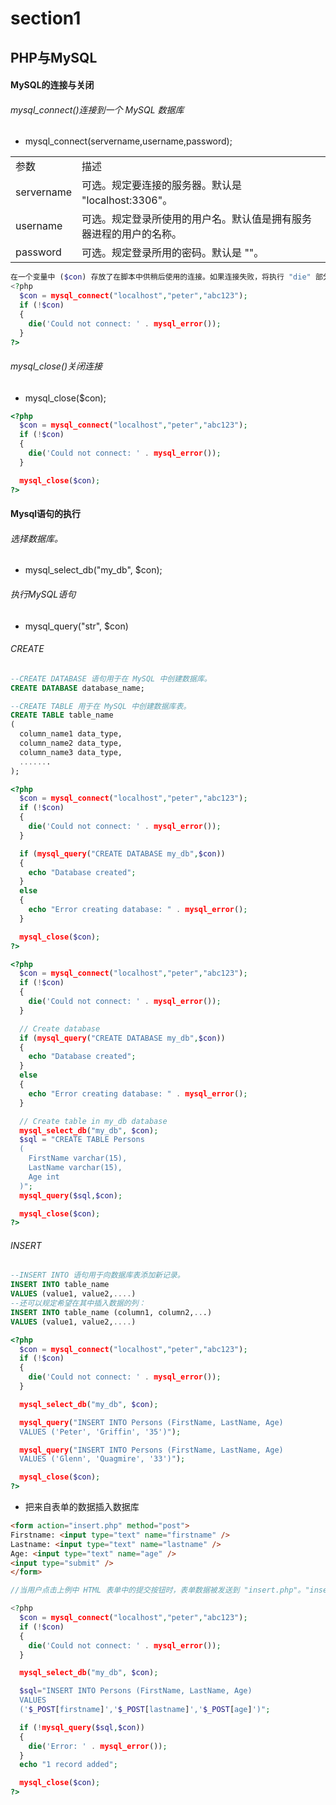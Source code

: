 # section1

## PHP与MySQL

#### MySQL的连接与关闭

###### mysql_connect()连接到一个 MySQL 数据库

* mysql_connect(servername,username,password);

<table>
<tr><td>参数</td><td>描述</td></tr>
<tr><td>servername</td><td>可选。规定要连接的服务器。默认是 "localhost:3306"。</td></tr>
<tr><td>username</td><td>可选。规定登录所使用的用户名。默认值是拥有服务器进程的用户的名称。</td></tr>
<tr><td>password</td><td>可选。规定登录所用的密码。默认是 ""。</td></tr>
</table>

```php
在一个变量中 ($con) 存放了在脚本中供稍后使用的连接。如果连接失败，将执行 "die" 部分：
<?php
  $con = mysql_connect("localhost","peter","abc123");
  if (!$con)
  {
    die('Could not connect: ' . mysql_error());
  }
?>
```

###### mysql_close()关闭连接

* mysql_close($con);

```php
<?php
  $con = mysql_connect("localhost","peter","abc123");
  if (!$con)
  {
    die('Could not connect: ' . mysql_error());
  }

  mysql_close($con);
?>
```

#### Mysql语句的执行

###### 选择数据库。

* mysql_select_db("my_db", $con);

###### 执行MySQL语句

* mysql_query("str", $con)

###### CREATE

```sql
--CREATE DATABASE 语句用于在 MySQL 中创建数据库。
CREATE DATABASE database_name;

--CREATE TABLE 用于在 MySQL 中创建数据库表。
CREATE TABLE table_name
(
  column_name1 data_type,
  column_name2 data_type,
  column_name3 data_type,
  .......
);
```

```php
<?php
  $con = mysql_connect("localhost","peter","abc123");
  if (!$con)
  {
    die('Could not connect: ' . mysql_error());
  }

  if (mysql_query("CREATE DATABASE my_db",$con))
  {
    echo "Database created";
  }
  else
  {
    echo "Error creating database: " . mysql_error();
  }

  mysql_close($con);
?>
```

```php
<?php
  $con = mysql_connect("localhost","peter","abc123");
  if (!$con)
  {
    die('Could not connect: ' . mysql_error());
  }

  // Create database
  if (mysql_query("CREATE DATABASE my_db",$con))
  {
    echo "Database created";
  }
  else
  {
    echo "Error creating database: " . mysql_error();
  }

  // Create table in my_db database
  mysql_select_db("my_db", $con);
  $sql = "CREATE TABLE Persons 
  (
    FirstName varchar(15),
    LastName varchar(15),
    Age int
  )";
  mysql_query($sql,$con);

  mysql_close($con);
?>
```
###### INSERT

```sql
--INSERT INTO 语句用于向数据库表添加新记录。
INSERT INTO table_name
VALUES (value1, value2,....)
--还可以规定希望在其中插入数据的列：
INSERT INTO table_name (column1, column2,...)
VALUES (value1, value2,....)
```

```php
<?php
  $con = mysql_connect("localhost","peter","abc123");
  if (!$con)
  {
    die('Could not connect: ' . mysql_error());
  }

  mysql_select_db("my_db", $con);

  mysql_query("INSERT INTO Persons (FirstName, LastName, Age) 
  VALUES ('Peter', 'Griffin', '35')");

  mysql_query("INSERT INTO Persons (FirstName, LastName, Age) 
  VALUES ('Glenn', 'Quagmire', '33')");

  mysql_close($con);
?>
```

* 把来自表单的数据插入数据库

```html
<form action="insert.php" method="post">
Firstname: <input type="text" name="firstname" />
Lastname: <input type="text" name="lastname" />
Age: <input type="text" name="age" />
<input type="submit" />
</form>
```

```php
//当用户点击上例中 HTML 表单中的提交按钮时，表单数据被发送到 "insert.php"。"insert.php" 文件连接数据库，并通过 $_POST 变量从表单取回值。然后，mysql_query() 函数执行 INSERT INTO 语句，一条新的记录会添加到数据库表中。

<?php
  $con = mysql_connect("localhost","peter","abc123");
  if (!$con)
  {
    die('Could not connect: ' . mysql_error());
  }

  mysql_select_db("my_db", $con);

  $sql="INSERT INTO Persons (FirstName, LastName, Age)
  VALUES
  ('$_POST[firstname]','$_POST[lastname]','$_POST[age]')";

  if (!mysql_query($sql,$con))
  {
    die('Error: ' . mysql_error());
  }
  echo "1 record added";

  mysql_close($con);
?>
```
